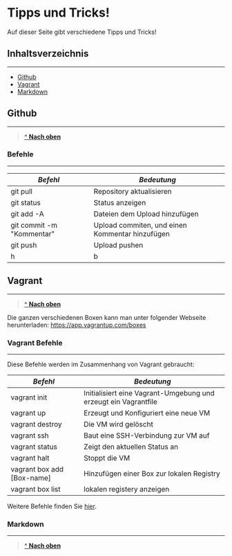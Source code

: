 # Tipps und Tricks!

Auf dieser Seite gibt verschiedene Tipps und Tricks!

## Inhaltsverzeichnis
***
- [Github](#Github)
- [Vagrant](#Vagrant)
- [Markdown](#Markdown)


## Github
***
> [^ **Nach oben**](#Inhaltsverzeichnis)

### Befehle
***

| *Befehl*     | *Bedeutung* |
|------------|-----------|
| git pull | Repository aktualisieren |
| git status | Status anzeigen |
| git add -A | Dateien dem Upload hinzufügen |
| git commit -m "Kommentar" | Upload commiten, und einen Kommentar hinzufügen |
| git push | Upload pushen |
| h | b |

## Vagrant
***
> [^ **Nach oben**](#Inhaltsverzeichnis)

Die ganzen verschiedenen Boxen kann man unter folgender Webseite herunterladen: https://app.vagrantup.com/boxes

### Vagrant Befehle
***

Diese Befehle werden im Zusammenhang von Vagrant gebraucht:

| *Befehl*     | *Bedeutung* |
|------------|-----------|
| vagrant init | Initialisiert eine Vagrant-Umgebung und erzeugt ein Vagrantfile    |
| vagrant up | Erzeugt und Konfiguriert eine neue VM    |
| vagrant destroy        | Die VM wird gelöscht     |
| vagrant ssh | Baut eine SSH-Verbindung zur VM auf    |
| vagrant status | Zeigt den aktuellen Status an    |
| vagrant halt | Stoppt die VM    |
| vagrant box add [Box-name]         | Hinzufügen einer Box zur lokalen Registry       |
| vagrant box list | lokalen registery anzeigen    |

Weitere Befehle finden Sie [hier](https://www.vagrantup.com/docs/cli/).

### Markdown
***
> [^ **Nach oben**](#Inhaltsverzeichnis)
> 
